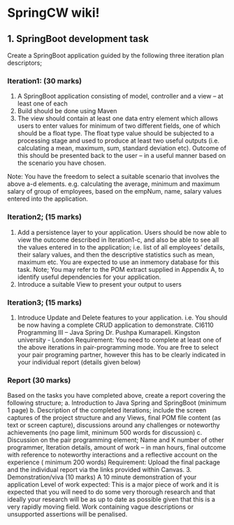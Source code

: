 # SpringCW wiki!

## 1. SpringBoot development task
Create a SpringBoot application guided by the following three iteration plan descriptors;
### Iteration1: (30 marks)
1. A SpringBoot application consisting of model, controller and a view – at least one of each
2. Build should be done using Maven
3. The view should contain at least one data entry element which allows users to enter values
   for minimum of two different fields, one of which should be a float type.
   The float type value should be subjected to a processing stage and used to produce at least
   two useful outputs (i.e. calculating a mean, maximum, sum, standard deviation etc).
   Outcome of this should be presented back to the user – in a useful manner based on the
   scenario you have chosen.

Note: You have the freedom to select a suitable scenario that involves the above a-d
elements. e.g. calculating the average, minimum and maximum salary of group of
employees, based on the empNum, name, salary values entered into the application.
### Iteration2; (15 marks)
1. Add a persistence layer to your application. Users should be now able to view the
outcome described in Iteration1-c, and also be able to see all the values entered in to
the application; i.e. list of all employees’ details, their salary values, and then the
descriptive statistics such as mean, maximum etc. You are expected to use an inmemory
database for this task.
Note; You may refer to the POM extract supplied in Appendix A, to identify useful
dependencies for your application.
2. Introduce a suitable View to present your output to users
### Iteration3; (15 marks)
1. Introduce Update and Delete features to your application. i.e. You should be now having
a complete CRUD application to demonstrate.
CI6110 Programming III – Java Spring
Dr. Pushpa Kumarapeli. Kingston university - London
Requirement: You need to complete at least one of the above iterations in pair-programming
mode. You are free to select your pair programing partner, however this has to be clearly
indicated in your individual report (details given below)
### Report (30 marks)
Based on the tasks you have completed above, create a report covering the following structure;
a. Introduction to Java Spring and SpringBoot (minimum 1 page)
b. Description of the completed iterations; include the screen captures of the project
structure and any Views, final POM file content (as text or screen capture), discussions
around any challenges or noteworthy achievements (no page limit, minimum 500 words
for discussion)
c. Discussion on the pair programming element; Name and K number of other
programmer, Iteration details, amount of work – in man hours, final outcome with
reference to noteworthy interactions and a reflective account on the experience (
minimum 200 words)
Requirement: Upload the final package and the individual report via the links provided within
Canvas.
3. Demonstration/viva (10 marks)
A 10 minute demonstration of your application
Level of work expected:
This is a major piece of work and it is expected that you will need to do some very thorough research
and that ideally your research will be as up to date as possible given that this is a very rapidly moving
field. Work containing vague descriptions or unsupported assertions will be penalised. 

